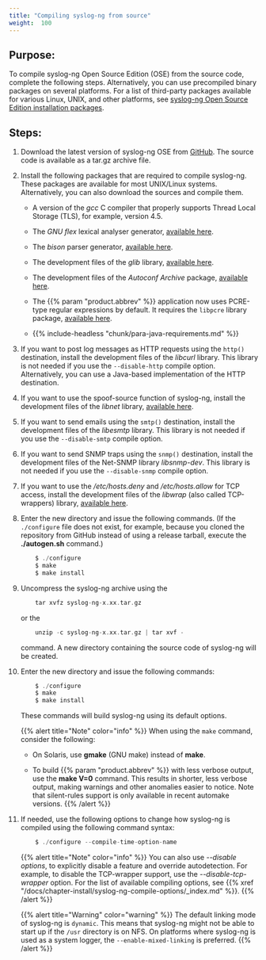 ```yaml
---
title: "Compiling syslog-ng from source"
weight:  100
---
```

<!-- DISCLAIMER: This file is based on the syslog-ng Open Source Edition documentation https://github.com/balabit/syslog-ng-ose-guides/commit/2f4a52ee61d1ea9ad27cb4f3168b95408fddfdf2 and is used under the terms of The syslog-ng Open Source Edition Documentation License. The file has been modified by Axoflow. -->


## Purpose:

To compile syslog-ng Open Source Edition (OSE) from the source code, complete the following steps. Alternatively, you can use precompiled binary packages on several platforms. For a list of third-party packages available for various Linux, UNIX, and other platforms, see [syslog-ng Open Source Edition installation packages](https://www.syslog-ng.com/products/open-source-log-management/3rd-party-binaries.aspx).



## Steps:

1.  Download the latest version of syslog-ng OSE from [GitHub](https://github.com/syslog-ng/syslog-ng/). The source code is available as a tar.gz archive file.

2.  Install the following packages that are required to compile syslog-ng. These packages are available for most UNIX/Linux systems. Alternatively, you can also download the sources and compile them.
    
      - A version of the *gcc* C compiler that properly supports Thread Local Storage (TLS), for example, version 4.5.
    
      - The *GNU flex* lexical analyser generator, [available here](https://github.com/westes/flex).
    
      - The *bison* parser generator, [available here](http://ftp.gnu.org/gnu/bison/).
    
      - The development files of the *glib* library, [available here](http://freshmeat.net/projects/glib/).
    
      - The development files of the *Autoconf Archive* package, [available here](http://www.gnu.org/software/autoconf-archive/).
    
      - The {{% param "product.abbrev" %}} application now uses PCRE-type regular expressions by default. It requires the `libpcre` library package, [available here](https://sourceforge.net/projects/pcre/files/pcre/).
    
      - {{% include-headless "chunk/para-java-requirements.md" %}}

3.  If you want to post log messages as HTTP requests using the `http()` destination, install the development files of the *libcurl* library. This library is not needed if you use the `--disable-http` compile option. Alternatively, you can use a Java-based implementation of the HTTP destination.

4.  If you want to use the spoof-source function of syslog-ng, install the development files of the *libnet* library, [available here](http://libnet.sourceforge.net).

5.  If you want to send emails using the `smtp()` destination, install the development files of the *libesmtp* library. This library is not needed if you use the `--disable-smtp` compile option.

6.  If you want to send SNMP traps using the `snmp()` destination, install the development files of the Net-SNMP library *libsnmp-dev*. This library is not needed if you use the `--disable-snmp` compile option.

7.  If you want to use the */etc/hosts.deny* and */etc/hosts.allow* for TCP access, install the development files of the *libwrap* (also called TCP-wrappers) library, [available here](http://ftp.porcupine.org/pub/security/index.html).

8.  Enter the new directory and issue the following commands. (If the `./configure` file does not exist, for example, because you cloned the repository from GitHub instead of using a release tarball, execute the **./autogen.sh** command.)
    
    ```c
        $ ./configure
        $ make
        $ make install
    
    ```

9.  Uncompress the syslog-ng archive using the
    
    ```c
        tar xvfz syslog-ng-x.xx.tar.gz
    
    ```
    
    or the
    
    ```c
        unzip -c syslog-ng-x.xx.tar.gz | tar xvf -
    
    ```
    
    command. A new directory containing the source code of syslog-ng will be created.

10. Enter the new directory and issue the following commands:
    
    ```c
        $ ./configure
        $ make
        $ make install
    
    ```
    
    These commands will build syslog-ng using its default options.
    
    {{% alert title="Note" color="info" %}}
When using the `make` command, consider the following:
    
      - On Solaris, use **gmake** (GNU make) instead of **make**.
    
      - To build {{% param "product.abbrev" %}} with less verbose output, use the **make V=0** command. This results in shorter, less verbose output, making warnings and other anomalies easier to notice. Note that silent-rules support is only available in recent automake versions.
    {{% /alert %}}

11. If needed, use the following options to change how syslog-ng is compiled using the following command syntax:
    
    ```c
        $ ./configure --compile-time-option-name
    
    ```
    
    {{% alert title="Note" color="info" %}}
You can also use *--disable options*, to explicitly disable a feature and override autodetection. For example, to disable the TCP-wrapper support, use the *--disable-tcp-wrapper* option. For the list of available compiling options, see {{% xref "/docs/chapter-install/syslog-ng-compile-options/_index.md" %}}.
    {{% /alert %}}
    
    {{% alert title="Warning" color="warning" %}}
The default linking mode of syslog-ng is `dynamic`. This means that syslog-ng might not be able to start up if the `/usr` directory is on NFS. On platforms where syslog-ng is used as a system logger, the `--enable-mixed-linking` is preferred.
    {{% /alert %}}

